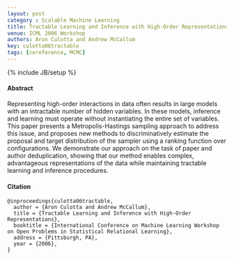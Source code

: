 ```yaml
---
layout: post
category : Scalable Machine Learning
title: Tractable Learning and Inference with High-Order Representations
venue: ICML 2006 Workshop
authors: Aron Culotta and Andrew McCallum
key: culotta06tractable
tags: [coreference, MCMC]
---
```


{% include JB/setup %}

#### Abstract

Representing high-order interactions in data often results in large models
with an intractable number of hidden variables. In these models, inference and
learning must operate without instantiating the entire set of variables. This
paper presents a Metropolis-Hastings sampling approach to address this issue,
and proposes new methods to discriminatively estimate the proposal and target
distribution of the sampler using a ranking function over configurations. We
demonstrate our approach on the task of paper and author deduplication,
showing that our method enables complex, advantageous representations of the
data while maintaining tractable learning and inference procedures.

#### Citation

	@inproceedings{culotta06tractable,
	  author = {Aron Culotta and Andrew McCallum},
	  title = {Tractable Learning and Inference with High-Order Representations},
	  booktitle = {International Conference on Machine Learning Workshop on Open Problems in Statistical Relational Learning},
	  address = {Pittsburgh, PA},
	  year = {2006},
 	}
